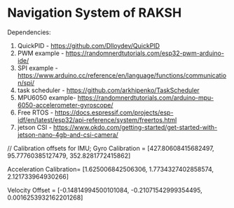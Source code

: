 # Navigation System of RAKSH
Dependencies:
1. QuickPID - https://github.com/Dlloydev/QuickPID
2. PWM example - https://randomnerdtutorials.com/esp32-pwm-arduino-ide/
3. SPI example - https://www.arduino.cc/reference/en/language/functions/communication/spi/
4. task scheduler - https://github.com/arkhipenko/TaskScheduler
5. MPU6050 example- https://randomnerdtutorials.com/arduino-mpu-6050-accelerometer-gyroscope/
6. Free RTOS - https://docs.espressif.com/projects/esp-idf/en/latest/esp32/api-reference/system/freertos.html 
7. jetson CSI - https://www.okdo.com/getting-started/get-started-with-jetson-nano-4gb-and-csi-camera/



// Calibration offsets for IMU;
Gyro Calibration = [427.80608415682497, 95.77760385127479, 352.8281772415862]

Acceleration Calibration= [1.625006842506306, 1.7734327402858574, 2.121733964930266]

Velocity Offset = [-0.14814994500101084, -0.21071542999354495, 0.0016253932162201268]
